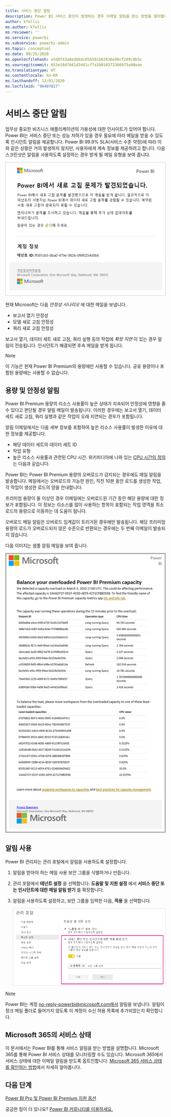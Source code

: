 ```yaml
---
title: 서비스 중단 알림
description: Power BI 서비스 중단이 발생하는 경우 이메일 알림을 받는 방법을 알아봅니다.
author: kfollis
ms.author: kfollis
ms.reviewer: ''
ms.service: powerbi
ms.subservice: powerbi-admin
ms.topic: conceptual
ms.date: 09/25/2020
ms.openlocfilehash: e5d8f43a8edb6dc05b58cb62836e98cf209c8b5c
ms.sourcegitcommit: 653e18d7041d3dd1cf7a38010372366975a98eae
ms.translationtype: HT
ms.contentlocale: ko-KR
ms.lasthandoff: 12/01/2020
ms.locfileid: "96407817"
---
```

# <a name="service-interruption-notifications"></a>서비스 중단 알림

업무상 중요한 비즈니스 애플리케이션의 가용성에 대한 인사이트가 있어야 합니다. Power BI는 서비스 중단 또는 성능 저하가 있을 경우 필요에 따라 메일을 받을 수 있도록 인시던트 알림을 제공합니다. Power BI 99.9% SLA(서비스 수준 약정)에 따라 이와 같은 상황은 거의 발생하지 않지만, 사용자에게 계속 정보를 제공하려고 합니다. 다음 스크린샷은 알림을 사용하도록 설정하는 경우 받게 될 메일 유형을 보여 줍니다.

![알림 메일 새로 고침](media/service-interruption-notifications/refresh-notification-email.png)

현재 Microsoft는 다음 _안정성 시나리오_ 에 대한 메일을 보냅니다.

- 보고서 열기 안정성
- 모델 새로 고침 안정성
- 쿼리 새로 고침 안정성

보고서 열기, 데이터 세트 새로 고침, 쿼리 실행 등의 작업에 _확장 지연_ 이 있는 경우 알림이 전송됩니다. 인시던트가 해결되면 후속 메일을 받게 됩니다.

> [!NOTE]
> 이 기능은 현재 Power BI Premium의 용량에만 사용할 수 있습니다. 공유 용량이나 포함된 용량에는 사용할 수 없습니다.

## <a name="capacity-and-reliability-notifications"></a>용량 및 안정성 알림

Power BI Premium 용량의 리소스 사용률이 높은 상태가 지속되어 안정성에 영향을 줄 수 있다고 판단될 경우 알림 메일이 발송됩니다. 이러한 경우에는 보고서 열기, 데이터 세트 새로 고침, 쿼리 실행과 같은 작업이 오래 지연되는 경우가 포함됩니다. 

알림 이메일에서는 다음 세부 정보를 포함하여 높은 리소스 사용률이 발생한 이유에 대한 정보를 제공합니다.

* 해당 데이터 세트의 데이터 세트 ID
* 작업 유형
* 높은 리소스 사용률과 관련된 CPU 시간. 위키피디아에 나와 있는 [CPU 시간의 정의](https://wikipedia.org/wiki/CPU_time)는 다음과 같습니다.

Power BI는 Power BI Premium 용량의 오버로드가 감지되는 경우에도 메일 알림을 발송합니다. 메일에서는 오버로드의 가능한 원인, 직전 10분 동안 로드를 생성한 작업, 각 작업이 생성한 로드의 양을 안내합니다.

프리미엄 용량이 둘 이상인 경우 이메일에는 오버로드된 기간 동안 해당 용량에 대한 정보가 포함됩니다. 이 정보는 리소스를 많이 사용하는 항목이 포함되는 작업 영역을 최소 로드의 용량으로 이동하는 데 도움이 됩니다.

오버로드 메일 알림은 오버로드 임계값이 트리거된 경우에만 발송됩니다. 해당 프리미엄 용량의 로드가 오버로드되지 않은 수준으로 반환되는 경우에는 두 번째 이메일이 발송되지 않습니다.

다음 이미지는 샘플 알림 메일을 보여 줍니다.

![오버로드 용량 알림 메일](media/service-interruption-notifications/refresh-notification-email-2.png)


## <a name="enable-notifications"></a>알림 사용

Power BI 관리자는 관리 포털에서 알림을 사용하도록 설정합니다.

1. 알림을 받아야 하는 메일 사용 보안 그룹을 식별하거나 만듭니다.

1. 관리 포털에서 **테넌트 설정** 을 선택합니다. **도움말 및 지원 설정** 에서 **서비스 중단 또는 인시던트에 대한 메일 알림 받기** 를 확장합니다.

1. 알림을 사용하도록 설정하고, 보안 그룹을 입력한 다음, **적용** 을 선택합니다.

    ![서비스 알림 사용](media/service-interruption-notifications/enable-notifications.png)

> [!NOTE]
> Power BI는 계정 no-reply-powerbi@microsoft.com에서 알림을 보냅니다. 알림이 정크 메일 폴더로 들어가지 않도록 이 계정이 수신 허용 목록에 추가되었는지 확인합니다.

## <a name="service-health-in-microsoft-365"></a>Microsoft 365의 서비스 상태

이 문서에서는 Power BI를 통해 서비스 알림을 받는 방법을 설명합니다. Microsoft 365를 통해 Power BI 서비스 상태를 모니터링할 수도 있습니다. Microsoft 365에서 서비스 상태에 대한 이메일 알림을 받도록 옵트인합니다. [Microsoft 365 서비스 상태를 확인하는 방법](/microsoft-365/enterprise/view-service-health)에서 자세히 알아봅니다.

## <a name="next-steps"></a>다음 단계

[Power BI Pro 및 Power BI Premium 지원 옵션](service-support-options.md)

궁금한 점이 더 있나요? [Power BI 커뮤니티를 이용하세요.](https://community.powerbi.com/)